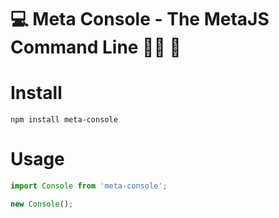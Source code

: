 # 💻 Meta Console - The MetaJS Command Line 👩‍🚀 🚀

# Install

```script
npm install meta-console

```

# Usage

```javascript
import Console from 'meta-console';

new Console();

```
